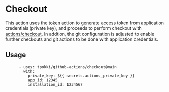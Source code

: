 # Checkout

This action uses the [token](../token) action to generate access token from application credentials (private key),
and proceeds to perform checkout with [actions/checkout](https://github.com/actions/checkout). In addtion, the git configuration
is adjusted to enable further checkouts and git actions to be done with application credentials.

## Usage
```
      - uses: tpokki/github-actions/checkout@main
        with:
          private_key: ${{ secrets.actions_private_key }}
          app_id: 12345
          installation_id: 1234567
```